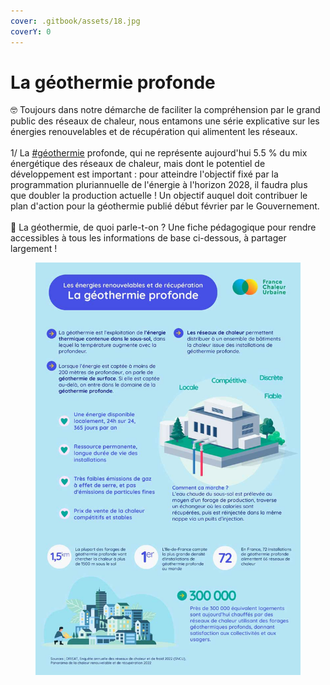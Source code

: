 ```yaml
---
cover: .gitbook/assets/18.jpg
coverY: 0
---
```


# La géothermie profonde

🤓 Toujours dans notre démarche de faciliter la compréhension par le grand public des réseaux de chaleur, nous entamons une série explicative sur les énergies renouvelables et de récupération qui alimentent les réseaux.\
\
1/ La [#géothermie](https://www.linkedin.com/feed/hashtag/?keywords=g%C3%A9othermie\&highlightedUpdateUrns=urn%3Ali%3Aactivity%3A7053986241528131584) profonde, qui ne représente aujourd'hui 5.5 % du mix énergétique des réseaux de chaleur, mais dont le potentiel de développement est important : pour atteindre l'objectif fixé par la programmation pluriannuelle de l'énergie à l'horizon 2028, il faudra plus que doubler la production actuelle ! Un objectif auquel doit contribuer le plan d'action pour la géothermie publié début février par le Gouvernement.\
\
🔎 La géothermie, de quoi parle-t-on ? Une fiche pédagogique pour rendre accessibles à tous les informations de base ci-dessous, à partager largement !

<figure><img src=".gitbook/assets/geothermie.jpg" alt=""><figcaption></figcaption></figure>
